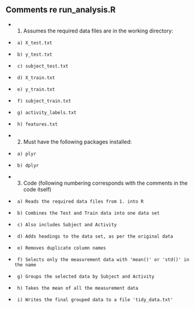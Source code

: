 ## Comments re run_analysis.R ##

* 1. Assumes the required data files are in the working directory:
+      a) X_test.txt
+      b) y_test.txt
+      c) subject_test.txt
+      d) X_train.txt
+      e) y_train.txt
+      f) subject_train.txt
+      g) activity_labels.txt
+      h) features.txt

* 2. Must have the following packages installed: 
+      a) plyr 
+      b) dplyr

* 3. Code (following numbering corresponds with the comments in the code itself)
+      a) Reads the required data files from 1. into R
+      b) Combines the Test and Train data into one data set
+      c) Also includes Subject and Activity
+      d) Adds headings to the data set, as per the original data
+      e) Removes duplicate column names
+      f) Selects only the measurement data with 'mean()' or 'std()' in the name
+      g) Groups the selected data by Subject and Activity
+      h) Takes the mean of all the measurement data
+      i) Writes the final grouped data to a file 'tidy_data.txt'
